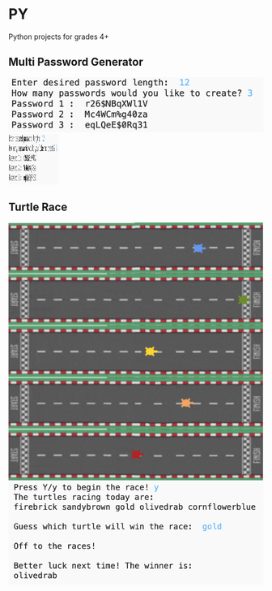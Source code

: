 # PY
Python projects for grades 4+

## Multi Password Generator

![MultiPassword Generator Terminal](/MultiPasswordGenerator.png)
<img src="/MultiPasswordGenerator.png" width="100" height="100" />


## Turtle Race

![Turtle Race Screen](/TurtleRace.png)
![Turtle Race Terminal](/TurtleRaceTerminal.png)

